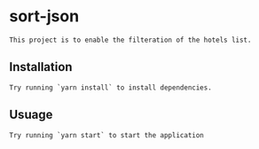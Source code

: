 # sort-json

    This project is to enable the filteration of the hotels list. 

## Installation

    Try running `yarn install` to install dependencies.

## Usuage
    Try running `yarn start` to start the application